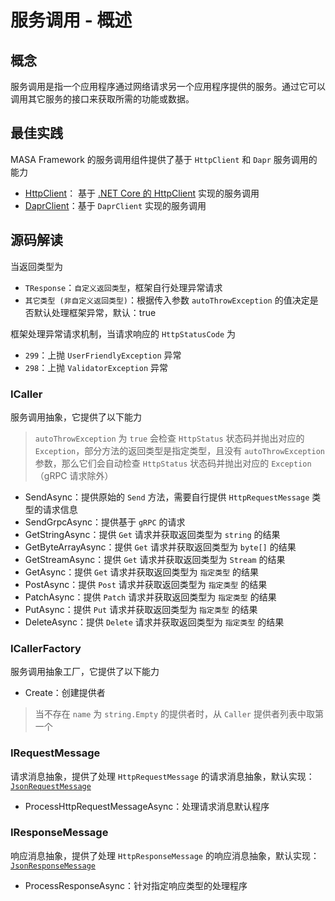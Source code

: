 # 服务调用 - 概述

## 概念

服务调用是指一个应用程序通过网络请求另一个应用程序提供的服务。通过它可以调用其它服务的接口来获取所需的功能或数据。

## 最佳实践

MASA Framework 的服务调用组件提供了基于 `HttpClient` 和 `Dapr` 服务调用的能力

* [HttpClient](/framework/building-blocks/caller/httpclient)： 基于 [.NET Core 的 HttpClient](https://learn.microsoft.com/en-us/dotnet/api/system.net.http.httpclient) 实现的服务调用
* [DaprClient](/framework/building-blocks/caller/daprclient)：基于 `DaprClient` 实现的服务调用

## 源码解读

当返回类型为
* `TResponse`：`自定义返回类型`，框架自行处理异常请求
* `其它类型 (非自定义返回类型)`：根据传入参数 `autoThrowException` 的值决定是否默认处理框架异常，默认：true

框架处理异常请求机制，当请求响应的 `HttpStatusCode` 为
* `299`：上抛 `UserFriendlyException` 异常
* `298`：上抛 `ValidatorException` 异常

### ICaller

服务调用抽象，它提供了以下能力

> `autoThrowException` 为 `true` 会检查 `HttpStatus` 状态码并抛出对应的 `Exception`，部分方法的返回类型是指定类型，且没有 `autoThrowException` 参数，那么它们会自动检查 `HttpStatus` 状态码并抛出对应的 `Exception`（gRPC 请求除外）

* SendAsync：提供原始的 `Send` 方法，需要自行提供 `HttpRequestMessage` 类型的请求信息
* SendGrpcAsync：提供基于 `gRPC` 的请求
* GetStringAsync：提供 `Get` 请求并获取返回类型为 `string` 的结果
* GetByteArrayAsync：提供 `Get` 请求并获取返回类型为 `byte[]` 的结果
* GetStreamAsync：提供 `Get` 请求并获取返回类型为 `Stream` 的结果
* GetAsync：提供 `Get` 请求并获取返回类型为 `指定类型` 的结果
* PostAsync：提供 `Post` 请求并获取返回类型为 `指定类型` 的结果
* PatchAsync：提供 `Patch` 请求并获取返回类型为 `指定类型` 的结果
* PutAsync：提供 `Put` 请求并获取返回类型为 `指定类型` 的结果
* DeleteAsync：提供 `Delete` 请求并获取返回类型为 `指定类型` 的结果

### ICallerFactory

服务调用抽象工厂，它提供了以下能力

* Create：创建提供者

> 当不存在 `name` 为 `string.Empty` 的提供者时，从 `Caller` 提供者列表中取第一个

### IRequestMessage

请求消息抽象，提供了处理 `HttpRequestMessage` 的请求消息抽象，默认实现：[`JsonRequestMessage`](https://github.com/masastack/MASA.Framework/blob/main/src/BuildingBlocks/Service/Masa.BuildingBlocks.Service.Caller/Infrastructure/Json/JsonRequestMessage.cs)

* ProcessHttpRequestMessageAsync：处理请求消息默认程序

### IResponseMessage

响应消息抽象，提供了处理 `HttpResponseMessage` 的响应消息抽象，默认实现：[`JsonResponseMessage`](https://github.com/masastack/MASA.Framework/blob/main/src/BuildingBlocks/Service/Masa.BuildingBlocks.Service.Caller/Infrastructure/Json/JsonResponseMessage.cs)

* ProcessResponseAsync：针对指定响应类型的处理程序
